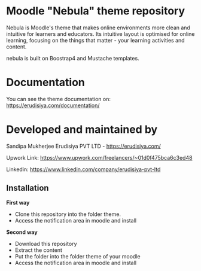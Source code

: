 Moodle "Nebula" theme repository
===============================

Nebula is Moodle's theme that makes online environments more clean and intuitive for learners and educators. Its intuitive layout is optimised for online learning, focusing on the things that matter - your learning activities and content.

nebula is built on Boostrap4 and Mustache templates.

Documentation
=============

You can see the theme documentation on: https://erudisiya.com/documentation/

Developed and maintained by
===========================
Sandipa Mukherjee Erudisiya PVT LTD - https://erudisiya.com/

Upwork Link: https://www.upwork.com/freelancers/~01d0f475bca6c3ed48

Linkedin: https://www.linkedin.com/company/erudisiya-pvt-ltd

Installation
------------

**First way**

- Clone this repository into the folder theme.
- Access the notification area in moodle and install

**Second way**

- Download this repository
- Extract the content
- Put the folder into the folder theme of your moodle
- Access the notification area in moodle and install
